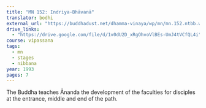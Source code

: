 ```yaml
---
title: "MN 152: Indriya-Bhāvanā"
translator: bodhi
external_url: "https://buddhadust.net/dhamma-vinaya/wp/mn/mn.152.ntbb.wp.htm"
drive_links:
  - "https://drive.google.com/file/d/1v0dU2D_xRgOhvoVlBEs-UmJ4tVCfQL4i"
course: vipassana
tags:
  - mn
  - stages
  - nibbana
year: 1993
pages: 7
---
```


The Buddha teaches Ānanda the development of the faculties for disciples at the entrance, middle and end of the path.
